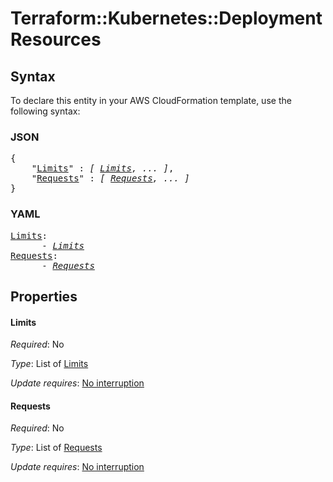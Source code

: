 # Terraform::Kubernetes::Deployment Resources

## Syntax

To declare this entity in your AWS CloudFormation template, use the following syntax:

### JSON

<pre>
{
    "<a href="#limits" title="Limits">Limits</a>" : <i>[ <a href="resources-limits.md">Limits</a>, ... ]</i>,
    "<a href="#requests" title="Requests">Requests</a>" : <i>[ <a href="resources-requests.md">Requests</a>, ... ]</i>
}
</pre>

### YAML

<pre>
<a href="#limits" title="Limits">Limits</a>: <i>
      - <a href="resources-limits.md">Limits</a></i>
<a href="#requests" title="Requests">Requests</a>: <i>
      - <a href="resources-requests.md">Requests</a></i>
</pre>

## Properties

#### Limits

_Required_: No

_Type_: List of <a href="resources-limits.md">Limits</a>

_Update requires_: [No interruption](https://docs.aws.amazon.com/AWSCloudFormation/latest/UserGuide/using-cfn-updating-stacks-update-behaviors.html#update-no-interrupt)

#### Requests

_Required_: No

_Type_: List of <a href="resources-requests.md">Requests</a>

_Update requires_: [No interruption](https://docs.aws.amazon.com/AWSCloudFormation/latest/UserGuide/using-cfn-updating-stacks-update-behaviors.html#update-no-interrupt)

